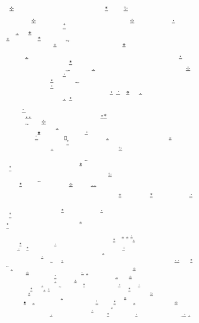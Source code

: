 <samp>&nbsp;[⊹](https://github.com/lbebber/lbebber/issues/new?labels=bug&title=testing&body=eita)&nbsp;&nbsp;&nbsp;&nbsp;&nbsp;&nbsp;&nbsp;&nbsp;&nbsp;&nbsp;&nbsp;&nbsp;&nbsp;&nbsp;&nbsp;&nbsp;&nbsp;&nbsp;&nbsp;&nbsp;&nbsp;&nbsp;&nbsp;&nbsp;&nbsp;&nbsp;&nbsp;&nbsp;&nbsp;[\*](https://github.com/lbebber/lbebber/issues/new?labels=bug&title=testing&body=eita)&nbsp;&nbsp;&nbsp;&nbsp;&nbsp;[✨](https://github.com/lbebber/lbebber/issues/new?labels=bug&title=testing&body=eita)&nbsp;&nbsp;&nbsp;&nbsp;&nbsp;&nbsp;&nbsp;&nbsp;&nbsp;&nbsp;&nbsp;&nbsp;&nbsp;&nbsp;&nbsp;&nbsp;&nbsp;&nbsp;&nbsp;&nbsp;&nbsp;&nbsp;&nbsp;&nbsp;&nbsp;&nbsp;&nbsp;&nbsp;&nbsp;&nbsp;&nbsp;&nbsp;&nbsp;&nbsp;&nbsp;&nbsp;&nbsp;&nbsp;&nbsp;&nbsp;&nbsp;&nbsp;<br/>&nbsp;&nbsp;&nbsp;&nbsp;&nbsp;&nbsp;&nbsp;&nbsp;[⊹](https://github.com/lbebber/lbebber/issues/new?labels=bug&title=testing&body=eita)&nbsp;&nbsp;&nbsp;&nbsp;&nbsp;&nbsp;&nbsp;&nbsp;&nbsp;&nbsp;&nbsp;&nbsp;&nbsp;&nbsp;&nbsp;&nbsp;&nbsp;&nbsp;&nbsp;&nbsp;&nbsp;&nbsp;&nbsp;&nbsp;&nbsp;&nbsp;&nbsp;&nbsp;&nbsp;&nbsp;[⊹](https://github.com/lbebber/lbebber/issues/new?labels=bug&title=testing&body=eita)&nbsp;&nbsp;&nbsp;&nbsp;&nbsp;&nbsp;&nbsp;&nbsp;&nbsp;&nbsp;&nbsp;&nbsp;[·](https://github.com/lbebber/lbebber/issues/new?labels=bug&title=testing&body=eita)&nbsp;&nbsp;&nbsp;&nbsp;&nbsp;&nbsp;&nbsp;&nbsp;&nbsp;&nbsp;&nbsp;&nbsp;&nbsp;&nbsp;&nbsp;&nbsp;&nbsp;&nbsp;&nbsp;&nbsp;&nbsp;&nbsp;&nbsp;&nbsp;[˚](https://github.com/lbebber/lbebber/issues/new?labels=bug&title=testing&body=eita)&nbsp;&nbsp;<br/>&nbsp;&nbsp;&nbsp;[.](https://github.com/lbebber/lbebber/issues/new?labels=bug&title=testing&body=eita)&nbsp;&nbsp;&nbsp;[+](https://github.com/lbebber/lbebber/issues/new?labels=bug&title=testing&body=eita)&nbsp;&nbsp;&nbsp;&nbsp;&nbsp;&nbsp;&nbsp;&nbsp;&nbsp;&nbsp;&nbsp;&nbsp;&nbsp;&nbsp;&nbsp;&nbsp;&nbsp;&nbsp;&nbsp;&nbsp;&nbsp;&nbsp;&nbsp;&nbsp;&nbsp;&nbsp;&nbsp;&nbsp;&nbsp;&nbsp;&nbsp;&nbsp;&nbsp;&nbsp;&nbsp;&nbsp;&nbsp;&nbsp;&nbsp;&nbsp;&nbsp;&nbsp;&nbsp;&nbsp;&nbsp;&nbsp;&nbsp;&nbsp;&nbsp;&nbsp;&nbsp;[✧](https://github.com/lbebber/lbebber/issues/new?labels=bug&title=testing&body=eita)&nbsp;&nbsp;&nbsp;&nbsp;&nbsp;&nbsp;&nbsp;&nbsp;&nbsp;[\*](https://github.com/lbebber/lbebber/issues/new?labels=bug&title=testing&body=eita)&nbsp;&nbsp;&nbsp;&nbsp;&nbsp;&nbsp;&nbsp;&nbsp;[⢀](https://github.com/lbebber/lbebber/issues/new?labels=bug&title=testing&body=eita)&nbsp;<br/>&nbsp;&nbsp;&nbsp;&nbsp;&nbsp;&nbsp;&nbsp;&nbsp;&nbsp;&nbsp;&nbsp;&nbsp;&nbsp;&nbsp;&nbsp;[✧](https://github.com/lbebber/lbebber/issues/new?labels=bug&title=testing&body=eita)&nbsp;&nbsp;&nbsp;&nbsp;&nbsp;&nbsp;&nbsp;&nbsp;&nbsp;&nbsp;&nbsp;&nbsp;&nbsp;&nbsp;&nbsp;&nbsp;&nbsp;&nbsp;&nbsp;&nbsp;&nbsp;[+](https://github.com/lbebber/lbebber/issues/new?labels=bug&title=testing&body=eita)&nbsp;&nbsp;&nbsp;&nbsp;&nbsp;&nbsp;&nbsp;&nbsp;&nbsp;&nbsp;&nbsp;&nbsp;&nbsp;&nbsp;&nbsp;&nbsp;&nbsp;&nbsp;&nbsp;&nbsp;&nbsp;&nbsp;&nbsp;&nbsp;&nbsp;&nbsp;&nbsp;&nbsp;&nbsp;&nbsp;&nbsp;&nbsp;&nbsp;&nbsp;&nbsp;&nbsp;&nbsp;&nbsp;&nbsp;&nbsp;&nbsp;&nbsp;<br/>&nbsp;&nbsp;&nbsp;&nbsp;&nbsp;&nbsp;[.](https://github.com/lbebber/lbebber/issues/new?labels=bug&title=testing&body=eita)&nbsp;&nbsp;&nbsp;&nbsp;&nbsp;&nbsp;&nbsp;&nbsp;&nbsp;&nbsp;&nbsp;&nbsp;&nbsp;&nbsp;&nbsp;&nbsp;&nbsp;&nbsp;&nbsp;&nbsp;&nbsp;&nbsp;&nbsp;&nbsp;&nbsp;&nbsp;&nbsp;&nbsp;&nbsp;&nbsp;&nbsp;&nbsp;&nbsp;&nbsp;&nbsp;&nbsp;&nbsp;&nbsp;&nbsp;&nbsp;&nbsp;&nbsp;&nbsp;&nbsp;&nbsp;&nbsp;&nbsp;&nbsp;[⋆](https://github.com/lbebber/lbebber/issues/new?labels=bug&title=testing&body=eita)&nbsp;&nbsp;&nbsp;&nbsp;&nbsp;&nbsp;&nbsp;&nbsp;&nbsp;&nbsp;&nbsp;&nbsp;&nbsp;&nbsp;&nbsp;&nbsp;&nbsp;&nbsp;&nbsp;&nbsp;&nbsp;&nbsp;&nbsp;[\*](https://github.com/lbebber/lbebber/issues/new?labels=bug&title=testing&body=eita)<br/>&nbsp;&nbsp;&nbsp;&nbsp;&nbsp;&nbsp;&nbsp;&nbsp;&nbsp;&nbsp;&nbsp;&nbsp;&nbsp;&nbsp;&nbsp;&nbsp;&nbsp;&nbsp;&nbsp;[⡀](https://github.com/lbebber/lbebber/issues/new?labels=bug&title=testing&body=eita)&nbsp;&nbsp;&nbsp;&nbsp;&nbsp;&nbsp;&nbsp;[.](https://github.com/lbebber/lbebber/issues/new?labels=bug&title=testing&body=eita)&nbsp;&nbsp;&nbsp;&nbsp;&nbsp;&nbsp;&nbsp;&nbsp;&nbsp;&nbsp;&nbsp;&nbsp;&nbsp;&nbsp;&nbsp;&nbsp;&nbsp;&nbsp;&nbsp;&nbsp;&nbsp;&nbsp;&nbsp;&nbsp;&nbsp;&nbsp;&nbsp;&nbsp;&nbsp;[⊹](https://github.com/lbebber/lbebber/issues/new?labels=bug&title=testing&body=eita)&nbsp;&nbsp;&nbsp;&nbsp;&nbsp;&nbsp;&nbsp;&nbsp;&nbsp;&nbsp;&nbsp;&nbsp;&nbsp;&nbsp;&nbsp;&nbsp;&nbsp;&nbsp;&nbsp;[·](https://github.com/lbebber/lbebber/issues/new?labels=bug&title=testing&body=eita)&nbsp;&nbsp;<br/>&nbsp;&nbsp;&nbsp;&nbsp;&nbsp;&nbsp;&nbsp;&nbsp;&nbsp;&nbsp;&nbsp;&nbsp;&nbsp;&nbsp;[⋆](https://github.com/lbebber/lbebber/issues/new?labels=bug&title=testing&body=eita)&nbsp;&nbsp;&nbsp;&nbsp;&nbsp;&nbsp;&nbsp;[⢀](https://github.com/lbebber/lbebber/issues/new?labels=bug&title=testing&body=eita)&nbsp;&nbsp;&nbsp;&nbsp;&nbsp;&nbsp;&nbsp;&nbsp;&nbsp;&nbsp;&nbsp;&nbsp;&nbsp;&nbsp;&nbsp;&nbsp;&nbsp;&nbsp;&nbsp;&nbsp;&nbsp;&nbsp;&nbsp;&nbsp;&nbsp;&nbsp;&nbsp;&nbsp;&nbsp;&nbsp;&nbsp;&nbsp;&nbsp;&nbsp;&nbsp;&nbsp;&nbsp;&nbsp;&nbsp;&nbsp;&nbsp;&nbsp;&nbsp;&nbsp;&nbsp;&nbsp;&nbsp;&nbsp;&nbsp;&nbsp;[·](https://github.com/lbebber/lbebber/issues/new?labels=bug&title=testing&body=eita)&nbsp;&nbsp;&nbsp;&nbsp;&nbsp;&nbsp;<br/>&nbsp;&nbsp;&nbsp;&nbsp;&nbsp;&nbsp;&nbsp;&nbsp;&nbsp;&nbsp;&nbsp;&nbsp;&nbsp;&nbsp;&nbsp;&nbsp;&nbsp;&nbsp;&nbsp;&nbsp;&nbsp;&nbsp;&nbsp;&nbsp;&nbsp;&nbsp;&nbsp;&nbsp;&nbsp;&nbsp;&nbsp;&nbsp;&nbsp;[⋆](https://github.com/lbebber/lbebber/issues/new?labels=bug&title=testing&body=eita)&nbsp;[⠐](https://github.com/lbebber/lbebber/issues/new?labels=bug&title=testing&body=eita)&nbsp;&nbsp;[⋄](https://github.com/lbebber/lbebber/issues/new?labels=bug&title=testing&body=eita)&nbsp;&nbsp;&nbsp;[.](https://github.com/lbebber/lbebber/issues/new?labels=bug&title=testing&body=eita)&nbsp;&nbsp;&nbsp;&nbsp;&nbsp;&nbsp;&nbsp;&nbsp;&nbsp;&nbsp;&nbsp;&nbsp;&nbsp;&nbsp;&nbsp;&nbsp;&nbsp;&nbsp;&nbsp;&nbsp;&nbsp;&nbsp;&nbsp;&nbsp;&nbsp;&nbsp;&nbsp;&nbsp;&nbsp;&nbsp;&nbsp;&nbsp;&nbsp;&nbsp;[.](https://github.com/lbebber/lbebber/issues/new?labels=bug&title=testing&body=eita)&nbsp;[⋆](https://github.com/lbebber/lbebber/issues/new?labels=bug&title=testing&body=eita)<br/>&nbsp;&nbsp;&nbsp;&nbsp;&nbsp;&nbsp;&nbsp;&nbsp;&nbsp;&nbsp;&nbsp;&nbsp;&nbsp;&nbsp;&nbsp;&nbsp;&nbsp;&nbsp;&nbsp;&nbsp;&nbsp;&nbsp;&nbsp;&nbsp;&nbsp;&nbsp;&nbsp;&nbsp;&nbsp;&nbsp;&nbsp;&nbsp;&nbsp;&nbsp;&nbsp;&nbsp;&nbsp;&nbsp;&nbsp;&nbsp;&nbsp;&nbsp;&nbsp;&nbsp;&nbsp;&nbsp;&nbsp;&nbsp;&nbsp;&nbsp;&nbsp;&nbsp;&nbsp;&nbsp;&nbsp;&nbsp;&nbsp;&nbsp;&nbsp;&nbsp;&nbsp;&nbsp;&nbsp;&nbsp;[⠂](https://github.com/lbebber/lbebber/issues/new?labels=bug&title=testing&body=eita)&nbsp;&nbsp;&nbsp;&nbsp;&nbsp;&nbsp;&nbsp;&nbsp;&nbsp;&nbsp;&nbsp;&nbsp;&nbsp;&nbsp;&nbsp;<br/>&nbsp;&nbsp;&nbsp;&nbsp;&nbsp;&nbsp;[.](https://github.com/lbebber/lbebber/issues/new?labels=bug&title=testing&body=eita)[.](https://github.com/lbebber/lbebber/issues/new?labels=bug&title=testing&body=eita)&nbsp;&nbsp;&nbsp;&nbsp;&nbsp;&nbsp;&nbsp;&nbsp;&nbsp;&nbsp;&nbsp;&nbsp;&nbsp;&nbsp;&nbsp;&nbsp;&nbsp;&nbsp;&nbsp;&nbsp;&nbsp;&nbsp;[⋆](https://github.com/lbebber/lbebber/issues/new?labels=bug&title=testing&body=eita)[\*](https://github.com/lbebber/lbebber/issues/new?labels=bug&title=testing&body=eita)&nbsp;&nbsp;&nbsp;&nbsp;&nbsp;&nbsp;&nbsp;&nbsp;&nbsp;&nbsp;&nbsp;&nbsp;&nbsp;&nbsp;&nbsp;&nbsp;&nbsp;&nbsp;&nbsp;&nbsp;&nbsp;&nbsp;&nbsp;&nbsp;&nbsp;&nbsp;&nbsp;&nbsp;&nbsp;&nbsp;&nbsp;&nbsp;&nbsp;[⢀](https://github.com/lbebber/lbebber/issues/new?labels=bug&title=testing&body=eita)&nbsp;&nbsp;&nbsp;&nbsp;[⊹](https://github.com/lbebber/lbebber/issues/new?labels=bug&title=testing&body=eita)&nbsp;&nbsp;&nbsp;&nbsp;&nbsp;&nbsp;&nbsp;&nbsp;&nbsp;<br/><sub>&nbsp;&nbsp;&nbsp;&nbsp;&nbsp;&nbsp;&nbsp;&nbsp;&nbsp;&nbsp;&nbsp;&nbsp;&nbsp;&nbsp;&nbsp;&nbsp;&nbsp;&nbsp;&nbsp;[.](https://github.com/lbebber/lbebber/issues/new?labels=bug&title=testing&body=eita)&nbsp;&nbsp;&nbsp;&nbsp;&nbsp;&nbsp;&nbsp;&nbsp;&nbsp;&nbsp;&nbsp;&nbsp;&nbsp;&nbsp;&nbsp;&nbsp;&nbsp;&nbsp;&nbsp;&nbsp;&nbsp;&nbsp;&nbsp;&nbsp;&nbsp;&nbsp;&nbsp;&nbsp;&nbsp;&nbsp;&nbsp;&nbsp;&nbsp;&nbsp;&nbsp;&nbsp;&nbsp;&nbsp;&nbsp;&nbsp;&nbsp;&nbsp;&nbsp;&nbsp;&nbsp;&nbsp;&nbsp;&nbsp;&nbsp;&nbsp;&nbsp;&nbsp;&nbsp;&nbsp;&nbsp;&nbsp;&nbsp;&nbsp;&nbsp;&nbsp;&nbsp;&nbsp;&nbsp;[✺](https://github.com/lbebber/lbebber/issues/new?labels=bug&title=testing&body=eita)&nbsp;&nbsp;&nbsp;&nbsp;&nbsp;&nbsp;&nbsp;&nbsp;&nbsp;&nbsp;&nbsp;&nbsp;&nbsp;&nbsp;&nbsp;&nbsp;&nbsp;[⠐](https://github.com/lbebber/lbebber/issues/new?labels=bug&title=testing&body=eita)&nbsp;&nbsp;&nbsp;&nbsp;&nbsp;&nbsp;<br/>&nbsp;&nbsp;&nbsp;&nbsp;&nbsp;&nbsp;&nbsp;&nbsp;&nbsp;&nbsp;&nbsp;[⠁](https://github.com/lbebber/lbebber/issues/new?labels=bug&title=testing&body=eita)&nbsp;&nbsp;&nbsp;&nbsp;&nbsp;&nbsp;&nbsp;&nbsp;&nbsp;&nbsp;🌙&nbsp;&nbsp;&nbsp;&nbsp;&nbsp;&nbsp;&nbsp;&nbsp;&nbsp;&nbsp;&nbsp;&nbsp;&nbsp;&nbsp;&nbsp;[.](https://github.com/lbebber/lbebber/issues/new?labels=bug&title=testing&body=eita)&nbsp;&nbsp;&nbsp;&nbsp;&nbsp;&nbsp;&nbsp;&nbsp;&nbsp;&nbsp;&nbsp;&nbsp;&nbsp;&nbsp;&nbsp;&nbsp;&nbsp;&nbsp;&nbsp;&nbsp;&nbsp;&nbsp;&nbsp;[✧](https://github.com/lbebber/lbebber/issues/new?labels=bug&title=testing&body=eita)&nbsp;&nbsp;&nbsp;&nbsp;&nbsp;&nbsp;&nbsp;&nbsp;&nbsp;&nbsp;&nbsp;&nbsp;&nbsp;&nbsp;&nbsp;&nbsp;&nbsp;&nbsp;&nbsp;&nbsp;&nbsp;&nbsp;&nbsp;&nbsp;&nbsp;&nbsp;&nbsp;&nbsp;&nbsp;&nbsp;&nbsp;[˚](https://github.com/lbebber/lbebber/issues/new?labels=bug&title=testing&body=eita)&nbsp;&nbsp;&nbsp;&nbsp;&nbsp;&nbsp;&nbsp;&nbsp;&nbsp;&nbsp;&nbsp;&nbsp;&nbsp;<br/>&nbsp;&nbsp;&nbsp;&nbsp;&nbsp;&nbsp;&nbsp;&nbsp;&nbsp;&nbsp;&nbsp;&nbsp;&nbsp;&nbsp;&nbsp;&nbsp;&nbsp;[.](https://github.com/lbebber/lbebber/issues/new?labels=bug&title=testing&body=eita)&nbsp;&nbsp;&nbsp;&nbsp;&nbsp;&nbsp;&nbsp;&nbsp;&nbsp;&nbsp;&nbsp;&nbsp;&nbsp;&nbsp;&nbsp;&nbsp;&nbsp;&nbsp;&nbsp;&nbsp;&nbsp;&nbsp;&nbsp;&nbsp;&nbsp;[✨](https://github.com/lbebber/lbebber/issues/new?labels=bug&title=testing&body=eita)&nbsp;&nbsp;&nbsp;&nbsp;&nbsp;&nbsp;&nbsp;&nbsp;&nbsp;&nbsp;&nbsp;&nbsp;&nbsp;&nbsp;&nbsp;&nbsp;&nbsp;&nbsp;&nbsp;&nbsp;&nbsp;&nbsp;&nbsp;&nbsp;&nbsp;&nbsp;&nbsp;&nbsp;&nbsp;&nbsp;&nbsp;&nbsp;&nbsp;&nbsp;&nbsp;&nbsp;&nbsp;&nbsp;&nbsp;&nbsp;&nbsp;&nbsp;&nbsp;&nbsp;&nbsp;&nbsp;&nbsp;&nbsp;&nbsp;&nbsp;&nbsp;&nbsp;&nbsp;&nbsp;&nbsp;&nbsp;&nbsp;&nbsp;&nbsp;&nbsp;&nbsp;&nbsp;&nbsp;&nbsp;<br/>&nbsp;&nbsp;&nbsp;&nbsp;&nbsp;&nbsp;&nbsp;&nbsp;&nbsp;&nbsp;&nbsp;&nbsp;&nbsp;&nbsp;&nbsp;&nbsp;&nbsp;&nbsp;&nbsp;&nbsp;&nbsp;&nbsp;&nbsp;&nbsp;&nbsp;&nbsp;&nbsp;&nbsp;&nbsp;&nbsp;[⢀](https://github.com/lbebber/lbebber/issues/new?labels=bug&title=testing&body=eita)&nbsp;&nbsp;&nbsp;&nbsp;&nbsp;&nbsp;&nbsp;&nbsp;&nbsp;&nbsp;&nbsp;&nbsp;&nbsp;&nbsp;&nbsp;&nbsp;&nbsp;&nbsp;&nbsp;&nbsp;&nbsp;&nbsp;&nbsp;&nbsp;&nbsp;&nbsp;&nbsp;&nbsp;&nbsp;&nbsp;&nbsp;&nbsp;&nbsp;&nbsp;&nbsp;&nbsp;&nbsp;&nbsp;&nbsp;&nbsp;&nbsp;&nbsp;&nbsp;&nbsp;&nbsp;&nbsp;&nbsp;&nbsp;&nbsp;&nbsp;&nbsp;&nbsp;&nbsp;&nbsp;&nbsp;&nbsp;&nbsp;&nbsp;&nbsp;&nbsp;&nbsp;&nbsp;&nbsp;&nbsp;&nbsp;&nbsp;&nbsp;&nbsp;[⋄](https://github.com/lbebber/lbebber/issues/new?labels=bug&title=testing&body=eita)&nbsp;&nbsp;&nbsp;&nbsp;&nbsp;&nbsp;&nbsp;&nbsp;<br/>&nbsp;[˚](https://github.com/lbebber/lbebber/issues/new?labels=bug&title=testing&body=eita)&nbsp;&nbsp;&nbsp;&nbsp;&nbsp;&nbsp;&nbsp;&nbsp;&nbsp;&nbsp;&nbsp;&nbsp;&nbsp;&nbsp;&nbsp;&nbsp;[ ](https://github.com/lbebber/lbebber/issues/new?labels=bug&title=testing&body=eita)&nbsp;&nbsp;&nbsp;&nbsp;&nbsp;&nbsp;&nbsp;&nbsp;&nbsp;&nbsp;&nbsp;&nbsp;&nbsp;&nbsp;&nbsp;&nbsp;&nbsp;&nbsp;&nbsp;&nbsp;&nbsp;&nbsp;&nbsp;&nbsp;&nbsp;&nbsp;&nbsp;&nbsp;&nbsp;&nbsp;&nbsp;&nbsp;&nbsp;&nbsp;&nbsp;&nbsp;&nbsp;&nbsp;&nbsp;[✨](https://github.com/lbebber/lbebber/issues/new?labels=bug&title=testing&body=eita)&nbsp;&nbsp;&nbsp;&nbsp;&nbsp;&nbsp;&nbsp;&nbsp;&nbsp;&nbsp;&nbsp;&nbsp;&nbsp;&nbsp;&nbsp;&nbsp;&nbsp;&nbsp;&nbsp;&nbsp;&nbsp;&nbsp;&nbsp;&nbsp;[ ](https://github.com/lbebber/lbebber/issues/new?labels=bug&title=testing&body=eita)&nbsp;&nbsp;&nbsp;&nbsp;&nbsp;&nbsp;&nbsp;&nbsp;&nbsp;&nbsp;&nbsp;&nbsp;[⢀](https://github.com/lbebber/lbebber/issues/new?labels=bug&title=testing&body=eita)&nbsp;&nbsp;&nbsp;&nbsp;&nbsp;&nbsp;&nbsp;&nbsp;&nbsp;&nbsp;&nbsp;<br/>&nbsp;&nbsp;&nbsp;&nbsp;&nbsp;[\*](https://github.com/lbebber/lbebber/issues/new?labels=bug&title=testing&body=eita)&nbsp;&nbsp;&nbsp;&nbsp;&nbsp;&nbsp;&nbsp;&nbsp;&nbsp;&nbsp;&nbsp;&nbsp;&nbsp;&nbsp;&nbsp;&nbsp;&nbsp;&nbsp;[⊹](https://github.com/lbebber/lbebber/issues/new?labels=bug&title=testing&body=eita)&nbsp;&nbsp;&nbsp;&nbsp;&nbsp;&nbsp;&nbsp;[.](https://github.com/lbebber/lbebber/issues/new?labels=bug&title=testing&body=eita)[.](https://github.com/lbebber/lbebber/issues/new?labels=bug&title=testing&body=eita)&nbsp;&nbsp;&nbsp;&nbsp;&nbsp;&nbsp;&nbsp;&nbsp;&nbsp;&nbsp;&nbsp;&nbsp;&nbsp;&nbsp;&nbsp;&nbsp;&nbsp;&nbsp;&nbsp;&nbsp;&nbsp;&nbsp;&nbsp;&nbsp;&nbsp;&nbsp;&nbsp;&nbsp;&nbsp;&nbsp;&nbsp;&nbsp;&nbsp;&nbsp;&nbsp;&nbsp;&nbsp;&nbsp;&nbsp;&nbsp;&nbsp;&nbsp;&nbsp;&nbsp;&nbsp;&nbsp;&nbsp;&nbsp;&nbsp;&nbsp;&nbsp;&nbsp;&nbsp;&nbsp;&nbsp;&nbsp;&nbsp;&nbsp;&nbsp;&nbsp;&nbsp;&nbsp;&nbsp;&nbsp;&nbsp;&nbsp;&nbsp;&nbsp;&nbsp;&nbsp;&nbsp;&nbsp;&nbsp;&nbsp;<br/>&nbsp;&nbsp;&nbsp;&nbsp;&nbsp;&nbsp;&nbsp;&nbsp;&nbsp;&nbsp;&nbsp;&nbsp;&nbsp;&nbsp;&nbsp;&nbsp;&nbsp;&nbsp;&nbsp;&nbsp;&nbsp;&nbsp;&nbsp;&nbsp;&nbsp;&nbsp;&nbsp;&nbsp;&nbsp;&nbsp;&nbsp;&nbsp;&nbsp;&nbsp;&nbsp;&nbsp;&nbsp;&nbsp;&nbsp;&nbsp;&nbsp;&nbsp;&nbsp;[+](https://github.com/lbebber/lbebber/issues/new?labels=bug&title=testing&body=eita)&nbsp;&nbsp;&nbsp;&nbsp;&nbsp;&nbsp;&nbsp;&nbsp;&nbsp;&nbsp;&nbsp;[\*](https://github.com/lbebber/lbebber/issues/new?labels=bug&title=testing&body=eita)&nbsp;&nbsp;&nbsp;&nbsp;&nbsp;&nbsp;&nbsp;&nbsp;&nbsp;&nbsp;&nbsp;&nbsp;&nbsp;&nbsp;[⠐](https://github.com/lbebber/lbebber/issues/new?labels=bug&title=testing&body=eita)&nbsp;&nbsp;&nbsp;&nbsp;&nbsp;&nbsp;&nbsp;&nbsp;&nbsp;&nbsp;&nbsp;&nbsp;&nbsp;&nbsp;&nbsp;&nbsp;&nbsp;&nbsp;&nbsp;&nbsp;&nbsp;&nbsp;&nbsp;&nbsp;&nbsp;&nbsp;&nbsp;&nbsp;&nbsp;&nbsp;&nbsp;&nbsp;&nbsp;&nbsp;&nbsp;&nbsp;&nbsp;<br/>&nbsp;&nbsp;&nbsp;&nbsp;&nbsp;&nbsp;&nbsp;&nbsp;&nbsp;&nbsp;&nbsp;&nbsp;&nbsp;&nbsp;&nbsp;&nbsp;&nbsp;&nbsp;&nbsp;&nbsp;&nbsp;&nbsp;&nbsp;&nbsp;&nbsp;&nbsp;&nbsp;&nbsp;&nbsp;&nbsp;&nbsp;&nbsp;&nbsp;&nbsp;&nbsp;&nbsp;&nbsp;&nbsp;&nbsp;&nbsp;&nbsp;&nbsp;&nbsp;&nbsp;&nbsp;&nbsp;&nbsp;&nbsp;&nbsp;&nbsp;&nbsp;&nbsp;&nbsp;&nbsp;&nbsp;&nbsp;&nbsp;&nbsp;&nbsp;&nbsp;&nbsp;&nbsp;&nbsp;&nbsp;&nbsp;&nbsp;&nbsp;&nbsp;&nbsp;&nbsp;&nbsp;&nbsp;&nbsp;&nbsp;&nbsp;&nbsp;&nbsp;&nbsp;&nbsp;&nbsp;&nbsp;&nbsp;&nbsp;&nbsp;&nbsp;&nbsp;&nbsp;&nbsp;&nbsp;&nbsp;&nbsp;&nbsp;[\*](https://github.com/lbebber/lbebber/issues/new?labels=bug&title=testing&body=eita)&nbsp;&nbsp;&nbsp;&nbsp;&nbsp;&nbsp;&nbsp;&nbsp;&nbsp;&nbsp;&nbsp;&nbsp;&nbsp;&nbsp;[·](https://github.com/lbebber/lbebber/issues/new?labels=bug&title=testing&body=eita)<br/>&nbsp;[˚](https://github.com/lbebber/lbebber/issues/new?labels=bug&title=testing&body=eita)&nbsp;&nbsp;&nbsp;&nbsp;&nbsp;&nbsp;&nbsp;&nbsp;&nbsp;&nbsp;&nbsp;&nbsp;&nbsp;&nbsp;&nbsp;&nbsp;&nbsp;&nbsp;&nbsp;&nbsp;&nbsp;&nbsp;&nbsp;&nbsp;&nbsp;&nbsp;&nbsp;&nbsp;&nbsp;&nbsp;&nbsp;&nbsp;&nbsp;&nbsp;&nbsp;&nbsp;&nbsp;&nbsp;&nbsp;&nbsp;&nbsp;&nbsp;&nbsp;&nbsp;&nbsp;&nbsp;&nbsp;&nbsp;&nbsp;&nbsp;&nbsp;&nbsp;&nbsp;&nbsp;&nbsp;&nbsp;&nbsp;&nbsp;&nbsp;&nbsp;&nbsp;&nbsp;&nbsp;&nbsp;&nbsp;&nbsp;&nbsp;&nbsp;&nbsp;&nbsp;&nbsp;&nbsp;&nbsp;&nbsp;&nbsp;&nbsp;&nbsp;&nbsp;&nbsp;&nbsp;&nbsp;&nbsp;&nbsp;&nbsp;&nbsp;&nbsp;&nbsp;&nbsp;&nbsp;&nbsp;&nbsp;&nbsp;&nbsp;&nbsp;&nbsp;&nbsp;&nbsp;[.](https://github.com/lbebber/lbebber/issues/new?labels=bug&title=testing&body=eita)&nbsp;&nbsp;&nbsp;&nbsp;&nbsp;&nbsp;&nbsp;&nbsp;<br/>[˚](https://github.com/lbebber/lbebber/issues/new?labels=bug&title=testing&body=eita)&nbsp;&nbsp;&nbsp;&nbsp;&nbsp;&nbsp;&nbsp;&nbsp;&nbsp;&nbsp;&nbsp;&nbsp;&nbsp;&nbsp;&nbsp;&nbsp;&nbsp;&nbsp;&nbsp;&nbsp;&nbsp;&nbsp;&nbsp;&nbsp;&nbsp;&nbsp;&nbsp;&nbsp;&nbsp;&nbsp;&nbsp;&nbsp;&nbsp;&nbsp;&nbsp;&nbsp;&nbsp;&nbsp;&nbsp;&nbsp;&nbsp;&nbsp;&nbsp;&nbsp;&nbsp;&nbsp;&nbsp;&nbsp;&nbsp;&nbsp;&nbsp;&nbsp;&nbsp;&nbsp;&nbsp;&nbsp;&nbsp;&nbsp;&nbsp;&nbsp;&nbsp;&nbsp;&nbsp;&nbsp;&nbsp;&nbsp;&nbsp;&nbsp;&nbsp;&nbsp;&nbsp;&nbsp;&nbsp;&nbsp;&nbsp;&nbsp;&nbsp;&nbsp;&nbsp;&nbsp;&nbsp;&nbsp;&nbsp;&nbsp;&nbsp;&nbsp;&nbsp;&nbsp;&nbsp;&nbsp;&nbsp;&nbsp;&nbsp;&nbsp;&nbsp;&nbsp;&nbsp;&nbsp;&nbsp;&nbsp;&nbsp;&nbsp;&nbsp;&nbsp;&nbsp;&nbsp;&nbsp;<br/><sub>&nbsp;&nbsp;&nbsp;&nbsp;&nbsp;&nbsp;&nbsp;&nbsp;&nbsp;&nbsp;&nbsp;&nbsp;&nbsp;&nbsp;&nbsp;&nbsp;&nbsp;&nbsp;&nbsp;&nbsp;&nbsp;&nbsp;&nbsp;&nbsp;&nbsp;&nbsp;&nbsp;&nbsp;&nbsp;&nbsp;&nbsp;&nbsp;&nbsp;&nbsp;&nbsp;&nbsp;&nbsp;&nbsp;&nbsp;&nbsp;&nbsp;&nbsp;&nbsp;&nbsp;&nbsp;&nbsp;&nbsp;&nbsp;&nbsp;&nbsp;&nbsp;&nbsp;&nbsp;[.](https://github.com/lbebber/lbebber/issues/new?labels=bug&title=testing&body=eita)&nbsp;[.](https://github.com/lbebber/lbebber/issues/new?labels=bug&title=testing&body=eita)&nbsp;[·](https://github.com/lbebber/lbebber/issues/new?labels=bug&title=testing&body=eita)&nbsp;&nbsp;&nbsp;&nbsp;&nbsp;&nbsp;&nbsp;&nbsp;&nbsp;&nbsp;&nbsp;&nbsp;&nbsp;&nbsp;&nbsp;&nbsp;&nbsp;&nbsp;&nbsp;&nbsp;&nbsp;&nbsp;&nbsp;&nbsp;&nbsp;&nbsp;&nbsp;&nbsp;&nbsp;&nbsp;&nbsp;&nbsp;&nbsp;&nbsp;&nbsp;&nbsp;&nbsp;&nbsp;&nbsp;&nbsp;&nbsp;&nbsp;&nbsp;&nbsp;&nbsp;&nbsp;&nbsp;&nbsp;&nbsp;&nbsp;&nbsp;&nbsp;&nbsp;&nbsp;&nbsp;&nbsp;&nbsp;&nbsp;&nbsp;&nbsp;&nbsp;&nbsp;&nbsp;&nbsp;&nbsp;&nbsp;&nbsp;&nbsp;&nbsp;&nbsp;&nbsp;&nbsp;&nbsp;&nbsp;&nbsp;&nbsp;&nbsp;[\*](https://github.com/lbebber/lbebber/issues/new?labels=bug&title=testing&body=eita)&nbsp;&nbsp;&nbsp;&nbsp;&nbsp;&nbsp;&nbsp;&nbsp;[⋆](https://github.com/lbebber/lbebber/issues/new?labels=bug&title=testing&body=eita)&nbsp;<br/>&nbsp;&nbsp;&nbsp;&nbsp;&nbsp;&nbsp;[\*](https://github.com/lbebber/lbebber/issues/new?labels=bug&title=testing&body=eita)&nbsp;&nbsp;&nbsp;&nbsp;&nbsp;&nbsp;&nbsp;&nbsp;&nbsp;&nbsp;&nbsp;&nbsp;&nbsp;&nbsp;&nbsp;[·](https://github.com/lbebber/lbebber/issues/new?labels=bug&title=testing&body=eita)&nbsp;&nbsp;&nbsp;&nbsp;&nbsp;&nbsp;&nbsp;&nbsp;&nbsp;&nbsp;&nbsp;&nbsp;&nbsp;&nbsp;&nbsp;&nbsp;&nbsp;&nbsp;&nbsp;&nbsp;&nbsp;&nbsp;&nbsp;&nbsp;&nbsp;&nbsp;&nbsp;&nbsp;&nbsp;&nbsp;&nbsp;&nbsp;&nbsp;&nbsp;&nbsp;&nbsp;&nbsp;&nbsp;&nbsp;&nbsp;&nbsp;&nbsp;&nbsp;&nbsp;&nbsp;&nbsp;&nbsp;&nbsp;&nbsp;&nbsp;&nbsp;&nbsp;&nbsp;&nbsp;&nbsp;&nbsp;&nbsp;&nbsp;&nbsp;&nbsp;&nbsp;&nbsp;&nbsp;&nbsp;&nbsp;&nbsp;&nbsp;&nbsp;[⠠](https://github.com/lbebber/lbebber/issues/new?labels=bug&title=testing&body=eita)&nbsp;&nbsp;&nbsp;[\*](https://github.com/lbebber/lbebber/issues/new?labels=bug&title=testing&body=eita)&nbsp;&nbsp;&nbsp;&nbsp;&nbsp;&nbsp;&nbsp;&nbsp;&nbsp;&nbsp;&nbsp;&nbsp;&nbsp;&nbsp;&nbsp;&nbsp;&nbsp;&nbsp;&nbsp;&nbsp;&nbsp;&nbsp;&nbsp;&nbsp;&nbsp;&nbsp;&nbsp;&nbsp;&nbsp;&nbsp;&nbsp;&nbsp;&nbsp;&nbsp;&nbsp;&nbsp;&nbsp;&nbsp;&nbsp;&nbsp;&nbsp;&nbsp;&nbsp;[⠐](https://github.com/lbebber/lbebber/issues/new?labels=bug&title=testing&body=eita)&nbsp;&nbsp;&nbsp;&nbsp;&nbsp;&nbsp;<br/>&nbsp;&nbsp;&nbsp;&nbsp;&nbsp;&nbsp;&nbsp;&nbsp;&nbsp;&nbsp;&nbsp;&nbsp;&nbsp;&nbsp;&nbsp;&nbsp;&nbsp;&nbsp;&nbsp;&nbsp;&nbsp;&nbsp;&nbsp;&nbsp;&nbsp;&nbsp;&nbsp;&nbsp;&nbsp;&nbsp;&nbsp;&nbsp;&nbsp;&nbsp;&nbsp;&nbsp;&nbsp;&nbsp;&nbsp;&nbsp;&nbsp;&nbsp;&nbsp;&nbsp;[.](https://github.com/lbebber/lbebber/issues/new?labels=bug&title=testing&body=eita)&nbsp;&nbsp;&nbsp;&nbsp;&nbsp;&nbsp;&nbsp;&nbsp;&nbsp;&nbsp;&nbsp;&nbsp;&nbsp;&nbsp;&nbsp;&nbsp;&nbsp;&nbsp;&nbsp;&nbsp;&nbsp;&nbsp;&nbsp;&nbsp;&nbsp;&nbsp;&nbsp;&nbsp;&nbsp;&nbsp;&nbsp;&nbsp;&nbsp;&nbsp;&nbsp;&nbsp;&nbsp;&nbsp;&nbsp;&nbsp;&nbsp;&nbsp;&nbsp;&nbsp;&nbsp;&nbsp;&nbsp;&nbsp;&nbsp;&nbsp;&nbsp;&nbsp;&nbsp;&nbsp;&nbsp;&nbsp;&nbsp;[·](https://github.com/lbebber/lbebber/issues/new?labels=bug&title=testing&body=eita)&nbsp;&nbsp;&nbsp;&nbsp;&nbsp;&nbsp;&nbsp;&nbsp;&nbsp;&nbsp;&nbsp;&nbsp;&nbsp;&nbsp;&nbsp;&nbsp;&nbsp;&nbsp;&nbsp;&nbsp;&nbsp;&nbsp;&nbsp;&nbsp;&nbsp;&nbsp;&nbsp;&nbsp;&nbsp;&nbsp;&nbsp;&nbsp;&nbsp;&nbsp;&nbsp;&nbsp;&nbsp;&nbsp;&nbsp;&nbsp;&nbsp;&nbsp;&nbsp;<br/>&nbsp;&nbsp;&nbsp;&nbsp;&nbsp;&nbsp;&nbsp;&nbsp;&nbsp;&nbsp;&nbsp;&nbsp;&nbsp;&nbsp;&nbsp;&nbsp;&nbsp;&nbsp;&nbsp;&nbsp;[⡀](https://github.com/lbebber/lbebber/issues/new?labels=bug&title=testing&body=eita)&nbsp;&nbsp;&nbsp;&nbsp;[✧](https://github.com/lbebber/lbebber/issues/new?labels=bug&title=testing&body=eita)&nbsp;&nbsp;&nbsp;&nbsp;&nbsp;&nbsp;&nbsp;&nbsp;&nbsp;&nbsp;&nbsp;&nbsp;&nbsp;&nbsp;&nbsp;&nbsp;&nbsp;&nbsp;&nbsp;&nbsp;&nbsp;&nbsp;&nbsp;&nbsp;&nbsp;&nbsp;&nbsp;&nbsp;&nbsp;&nbsp;&nbsp;&nbsp;&nbsp;&nbsp;&nbsp;&nbsp;&nbsp;&nbsp;&nbsp;&nbsp;&nbsp;&nbsp;&nbsp;&nbsp;&nbsp;&nbsp;&nbsp;&nbsp;&nbsp;&nbsp;&nbsp;[·](https://github.com/lbebber/lbebber/issues/new?labels=bug&title=testing&body=eita)[⠐](https://github.com/lbebber/lbebber/issues/new?labels=bug&title=testing&body=eita)&nbsp;&nbsp;&nbsp;&nbsp;&nbsp;[\*](https://github.com/lbebber/lbebber/issues/new?labels=bug&title=testing&body=eita)[⢀](https://github.com/lbebber/lbebber/issues/new?labels=bug&title=testing&body=eita)&nbsp;&nbsp;&nbsp;&nbsp;&nbsp;&nbsp;&nbsp;&nbsp;&nbsp;&nbsp;&nbsp;&nbsp;&nbsp;&nbsp;&nbsp;&nbsp;&nbsp;&nbsp;&nbsp;&nbsp;&nbsp;&nbsp;&nbsp;&nbsp;&nbsp;&nbsp;&nbsp;&nbsp;&nbsp;&nbsp;&nbsp;&nbsp;&nbsp;&nbsp;&nbsp;&nbsp;&nbsp;&nbsp;&nbsp;&nbsp;&nbsp;&nbsp;&nbsp;&nbsp;&nbsp;&nbsp;&nbsp;&nbsp;&nbsp;&nbsp;&nbsp;&nbsp;&nbsp;&nbsp;&nbsp;&nbsp;&nbsp;&nbsp;&nbsp;&nbsp;<br/>&nbsp;&nbsp;[.](https://github.com/lbebber/lbebber/issues/new?labels=bug&title=testing&body=eita)&nbsp;&nbsp;&nbsp;&nbsp;&nbsp;&nbsp;&nbsp;&nbsp;&nbsp;&nbsp;&nbsp;&nbsp;&nbsp;&nbsp;&nbsp;&nbsp;&nbsp;&nbsp;&nbsp;&nbsp;&nbsp;&nbsp;&nbsp;&nbsp;&nbsp;&nbsp;&nbsp;&nbsp;&nbsp;&nbsp;&nbsp;&nbsp;&nbsp;&nbsp;&nbsp;&nbsp;&nbsp;&nbsp;&nbsp;&nbsp;&nbsp;&nbsp;&nbsp;&nbsp;&nbsp;&nbsp;&nbsp;&nbsp;&nbsp;&nbsp;&nbsp;&nbsp;&nbsp;&nbsp;&nbsp;[⊹](https://github.com/lbebber/lbebber/issues/new?labels=bug&title=testing&body=eita)&nbsp;&nbsp;&nbsp;&nbsp;&nbsp;&nbsp;&nbsp;&nbsp;&nbsp;&nbsp;&nbsp;&nbsp;&nbsp;&nbsp;&nbsp;&nbsp;&nbsp;&nbsp;&nbsp;&nbsp;&nbsp;&nbsp;&nbsp;&nbsp;&nbsp;&nbsp;&nbsp;&nbsp;&nbsp;&nbsp;&nbsp;&nbsp;&nbsp;&nbsp;&nbsp;[⊹](https://github.com/lbebber/lbebber/issues/new?labels=bug&title=testing&body=eita)&nbsp;&nbsp;&nbsp;&nbsp;&nbsp;&nbsp;&nbsp;&nbsp;&nbsp;&nbsp;&nbsp;&nbsp;&nbsp;&nbsp;&nbsp;&nbsp;&nbsp;&nbsp;&nbsp;&nbsp;&nbsp;&nbsp;&nbsp;&nbsp;[⠂](https://github.com/lbebber/lbebber/issues/new?labels=bug&title=testing&body=eita)&nbsp;[.](https://github.com/lbebber/lbebber/issues/new?labels=bug&title=testing&body=eita)&nbsp;&nbsp;&nbsp;&nbsp;&nbsp;&nbsp;&nbsp;&nbsp;&nbsp;&nbsp;&nbsp;&nbsp;&nbsp;&nbsp;&nbsp;&nbsp;&nbsp;&nbsp;&nbsp;&nbsp;&nbsp;&nbsp;&nbsp;&nbsp;<br/>&nbsp;&nbsp;&nbsp;&nbsp;&nbsp;&nbsp;&nbsp;&nbsp;&nbsp;&nbsp;&nbsp;&nbsp;&nbsp;&nbsp;&nbsp;&nbsp;&nbsp;&nbsp;&nbsp;&nbsp;&nbsp;&nbsp;[˚](https://github.com/lbebber/lbebber/issues/new?labels=bug&title=testing&body=eita)&nbsp;&nbsp;&nbsp;&nbsp;&nbsp;&nbsp;&nbsp;&nbsp;&nbsp;&nbsp;&nbsp;&nbsp;&nbsp;&nbsp;&nbsp;&nbsp;&nbsp;&nbsp;&nbsp;&nbsp;&nbsp;&nbsp;&nbsp;&nbsp;&nbsp;&nbsp;&nbsp;[⠠](https://github.com/lbebber/lbebber/issues/new?labels=bug&title=testing&body=eita)&nbsp;&nbsp;&nbsp;&nbsp;&nbsp;[⊹](https://github.com/lbebber/lbebber/issues/new?labels=bug&title=testing&body=eita)&nbsp;&nbsp;&nbsp;&nbsp;&nbsp;&nbsp;&nbsp;&nbsp;&nbsp;&nbsp;&nbsp;&nbsp;&nbsp;&nbsp;&nbsp;&nbsp;&nbsp;&nbsp;&nbsp;&nbsp;&nbsp;&nbsp;&nbsp;&nbsp;&nbsp;&nbsp;&nbsp;&nbsp;&nbsp;&nbsp;&nbsp;&nbsp;&nbsp;&nbsp;&nbsp;&nbsp;&nbsp;&nbsp;&nbsp;&nbsp;&nbsp;&nbsp;&nbsp;&nbsp;&nbsp;&nbsp;&nbsp;&nbsp;&nbsp;&nbsp;[.](https://github.com/lbebber/lbebber/issues/new?labels=bug&title=testing&body=eita)&nbsp;&nbsp;&nbsp;&nbsp;&nbsp;&nbsp;&nbsp;&nbsp;[⊹](https://github.com/lbebber/lbebber/issues/new?labels=bug&title=testing&body=eita)&nbsp;&nbsp;&nbsp;&nbsp;&nbsp;&nbsp;&nbsp;&nbsp;&nbsp;&nbsp;&nbsp;&nbsp;&nbsp;&nbsp;&nbsp;&nbsp;&nbsp;&nbsp;&nbsp;&nbsp;&nbsp;&nbsp;&nbsp;&nbsp;&nbsp;&nbsp;&nbsp;&nbsp;&nbsp;<br/>&nbsp;&nbsp;&nbsp;&nbsp;&nbsp;&nbsp;&nbsp;&nbsp;&nbsp;&nbsp;&nbsp;&nbsp;&nbsp;&nbsp;&nbsp;&nbsp;[.](https://github.com/lbebber/lbebber/issues/new?labels=bug&title=testing&body=eita)&nbsp;&nbsp;&nbsp;&nbsp;&nbsp;&nbsp;&nbsp;[⡀](https://github.com/lbebber/lbebber/issues/new?labels=bug&title=testing&body=eita)&nbsp;&nbsp;&nbsp;&nbsp;&nbsp;&nbsp;&nbsp;&nbsp;&nbsp;&nbsp;[\*](https://github.com/lbebber/lbebber/issues/new?labels=bug&title=testing&body=eita)&nbsp;&nbsp;&nbsp;&nbsp;&nbsp;&nbsp;&nbsp;&nbsp;&nbsp;&nbsp;&nbsp;&nbsp;&nbsp;&nbsp;&nbsp;[⠐](https://github.com/lbebber/lbebber/issues/new?labels=bug&title=testing&body=eita)&nbsp;&nbsp;&nbsp;&nbsp;&nbsp;&nbsp;&nbsp;&nbsp;[·](https://github.com/lbebber/lbebber/issues/new?labels=bug&title=testing&body=eita)&nbsp;&nbsp;&nbsp;&nbsp;&nbsp;&nbsp;&nbsp;&nbsp;&nbsp;&nbsp;&nbsp;&nbsp;&nbsp;&nbsp;&nbsp;&nbsp;&nbsp;&nbsp;&nbsp;&nbsp;&nbsp;&nbsp;&nbsp;&nbsp;&nbsp;&nbsp;&nbsp;&nbsp;&nbsp;&nbsp;&nbsp;&nbsp;&nbsp;&nbsp;&nbsp;[\*](https://github.com/lbebber/lbebber/issues/new?labels=bug&title=testing&body=eita)&nbsp;&nbsp;&nbsp;&nbsp;&nbsp;[.](https://github.com/lbebber/lbebber/issues/new?labels=bug&title=testing&body=eita)&nbsp;[·](https://github.com/lbebber/lbebber/issues/new?labels=bug&title=testing&body=eita)&nbsp;&nbsp;&nbsp;&nbsp;&nbsp;&nbsp;&nbsp;&nbsp;&nbsp;&nbsp;&nbsp;&nbsp;&nbsp;&nbsp;&nbsp;&nbsp;&nbsp;&nbsp;&nbsp;&nbsp;&nbsp;&nbsp;&nbsp;&nbsp;&nbsp;&nbsp;&nbsp;&nbsp;&nbsp;&nbsp;&nbsp;&nbsp;&nbsp;&nbsp;&nbsp;&nbsp;[\*](https://github.com/lbebber/lbebber/issues/new?labels=bug&title=testing&body=eita)&nbsp;&nbsp;&nbsp;&nbsp;<br/>&nbsp;&nbsp;&nbsp;&nbsp;&nbsp;&nbsp;&nbsp;&nbsp;&nbsp;&nbsp;[⋆](https://github.com/lbebber/lbebber/issues/new?labels=bug&title=testing&body=eita)&nbsp;&nbsp;&nbsp;&nbsp;&nbsp;&nbsp;&nbsp;&nbsp;&nbsp;&nbsp;&nbsp;&nbsp;&nbsp;&nbsp;&nbsp;&nbsp;&nbsp;&nbsp;&nbsp;&nbsp;&nbsp;&nbsp;&nbsp;&nbsp;&nbsp;&nbsp;&nbsp;&nbsp;&nbsp;&nbsp;&nbsp;&nbsp;&nbsp;&nbsp;&nbsp;&nbsp;&nbsp;&nbsp;&nbsp;&nbsp;&nbsp;&nbsp;&nbsp;&nbsp;&nbsp;&nbsp;&nbsp;&nbsp;&nbsp;&nbsp;&nbsp;&nbsp;&nbsp;&nbsp;&nbsp;[✨](https://github.com/lbebber/lbebber/issues/new?labels=bug&title=testing&body=eita)&nbsp;&nbsp;&nbsp;&nbsp;&nbsp;&nbsp;&nbsp;&nbsp;&nbsp;&nbsp;&nbsp;&nbsp;&nbsp;&nbsp;&nbsp;&nbsp;&nbsp;&nbsp;&nbsp;&nbsp;&nbsp;&nbsp;&nbsp;&nbsp;&nbsp;&nbsp;&nbsp;&nbsp;&nbsp;&nbsp;&nbsp;&nbsp;&nbsp;&nbsp;&nbsp;&nbsp;&nbsp;&nbsp;&nbsp;&nbsp;&nbsp;&nbsp;&nbsp;[.](https://github.com/lbebber/lbebber/issues/new?labels=bug&title=testing&body=eita)&nbsp;&nbsp;&nbsp;&nbsp;&nbsp;&nbsp;&nbsp;&nbsp;&nbsp;&nbsp;&nbsp;&nbsp;&nbsp;&nbsp;&nbsp;&nbsp;&nbsp;&nbsp;&nbsp;&nbsp;&nbsp;&nbsp;&nbsp;&nbsp;&nbsp;&nbsp;&nbsp;&nbsp;[⟡](https://github.com/lbebber/lbebber/issues/new?labels=bug&title=testing&body=eita)&nbsp;&nbsp;&nbsp;&nbsp;&nbsp;&nbsp;<br/>&nbsp;&nbsp;&nbsp;&nbsp;&nbsp;&nbsp;&nbsp;&nbsp;[✺](https://github.com/lbebber/lbebber/issues/new?labels=bug&title=testing&body=eita)&nbsp;&nbsp;&nbsp;[.](https://github.com/lbebber/lbebber/issues/new?labels=bug&title=testing&body=eita)&nbsp;&nbsp;&nbsp;&nbsp;&nbsp;&nbsp;&nbsp;&nbsp;&nbsp;&nbsp;&nbsp;&nbsp;&nbsp;&nbsp;&nbsp;&nbsp;&nbsp;&nbsp;&nbsp;&nbsp;&nbsp;&nbsp;&nbsp;&nbsp;&nbsp;&nbsp;&nbsp;&nbsp;[⠁](https://github.com/lbebber/lbebber/issues/new?labels=bug&title=testing&body=eita)&nbsp;&nbsp;&nbsp;&nbsp;&nbsp;&nbsp;&nbsp;[\*](https://github.com/lbebber/lbebber/issues/new?labels=bug&title=testing&body=eita)&nbsp;&nbsp;&nbsp;&nbsp;&nbsp;&nbsp;&nbsp;&nbsp;[.](https://github.com/lbebber/lbebber/issues/new?labels=bug&title=testing&body=eita)&nbsp;&nbsp;&nbsp;&nbsp;&nbsp;&nbsp;&nbsp;&nbsp;&nbsp;&nbsp;&nbsp;&nbsp;&nbsp;&nbsp;&nbsp;&nbsp;&nbsp;&nbsp;[⊹](https://github.com/lbebber/lbebber/issues/new?labels=bug&title=testing&body=eita)&nbsp;&nbsp;&nbsp;&nbsp;&nbsp;&nbsp;&nbsp;&nbsp;&nbsp;&nbsp;&nbsp;&nbsp;&nbsp;&nbsp;&nbsp;&nbsp;&nbsp;&nbsp;&nbsp;&nbsp;&nbsp;&nbsp;&nbsp;&nbsp;&nbsp;&nbsp;&nbsp;&nbsp;&nbsp;&nbsp;&nbsp;&nbsp;&nbsp;&nbsp;&nbsp;&nbsp;&nbsp;&nbsp;&nbsp;&nbsp;&nbsp;&nbsp;&nbsp;&nbsp;&nbsp;&nbsp;&nbsp;&nbsp;&nbsp;&nbsp;&nbsp;&nbsp;&nbsp;&nbsp;&nbsp;[⢀](https://github.com/lbebber/lbebber/issues/new?labels=bug&title=testing&body=eita)&nbsp;&nbsp;&nbsp;&nbsp;&nbsp;&nbsp;&nbsp;&nbsp;&nbsp;&nbsp;&nbsp;&nbsp;<br/>&nbsp;&nbsp;&nbsp;&nbsp;&nbsp;&nbsp;&nbsp;&nbsp;&nbsp;&nbsp;&nbsp;&nbsp;&nbsp;&nbsp;&nbsp;&nbsp;&nbsp;&nbsp;&nbsp;&nbsp;&nbsp;&nbsp;&nbsp;&nbsp;&nbsp;&nbsp;&nbsp;&nbsp;&nbsp;&nbsp;&nbsp;&nbsp;&nbsp;&nbsp;&nbsp;&nbsp;&nbsp;&nbsp;&nbsp;[·](https://github.com/lbebber/lbebber/issues/new?labels=bug&title=testing&body=eita)&nbsp;&nbsp;&nbsp;&nbsp;&nbsp;&nbsp;&nbsp;&nbsp;&nbsp;&nbsp;&nbsp;&nbsp;&nbsp;[ ](https://github.com/lbebber/lbebber/issues/new?labels=bug&title=testing&body=eita)&nbsp;&nbsp;&nbsp;&nbsp;&nbsp;&nbsp;&nbsp;&nbsp;&nbsp;&nbsp;&nbsp;&nbsp;&nbsp;&nbsp;&nbsp;&nbsp;&nbsp;&nbsp;&nbsp;&nbsp;[⠠](https://github.com/lbebber/lbebber/issues/new?labels=bug&title=testing&body=eita)&nbsp;&nbsp;&nbsp;&nbsp;&nbsp;&nbsp;&nbsp;&nbsp;&nbsp;&nbsp;&nbsp;&nbsp;&nbsp;&nbsp;&nbsp;&nbsp;&nbsp;&nbsp;&nbsp;&nbsp;&nbsp;&nbsp;&nbsp;&nbsp;&nbsp;[\*](https://github.com/lbebber/lbebber/issues/new?labels=bug&title=testing&body=eita)&nbsp;&nbsp;&nbsp;&nbsp;&nbsp;&nbsp;&nbsp;&nbsp;&nbsp;&nbsp;&nbsp;&nbsp;[·](https://github.com/lbebber/lbebber/issues/new?labels=bug&title=testing&body=eita)&nbsp;&nbsp;&nbsp;&nbsp;&nbsp;&nbsp;&nbsp;&nbsp;&nbsp;&nbsp;&nbsp;&nbsp;&nbsp;&nbsp;&nbsp;&nbsp;&nbsp;&nbsp;&nbsp;&nbsp;[⡀](https://github.com/lbebber/lbebber/issues/new?labels=bug&title=testing&body=eita)[·](https://github.com/lbebber/lbebber/issues/new?labels=bug&title=testing&body=eita)&nbsp;[.](https://github.com/lbebber/lbebber/issues/new?labels=bug&title=testing&body=eita)&nbsp;&nbsp;&nbsp;&nbsp;&nbsp;&nbsp;&nbsp;&nbsp;<br/></sub></sub></sub></samp>